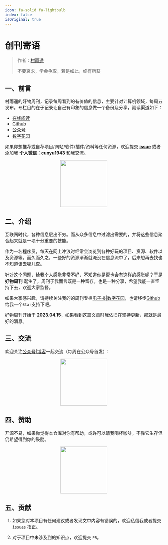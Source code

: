 ```yaml
---
icon: fa-solid fa-lightbulb
index: false
isOriginal: true
---
```

# 创刊寄语


> 作者：[村雨遥](https://github.com/cunyu1943)
> 
> 不要哀求，学会争取，若是如此，终有所获


## 一、前言

村雨遥的好物周刊，记录每周看到的有价值的信息，主要针对计算机领域，每周五发布。专栏目的在于记录让自己有印象的信息做一个备份及分享，阅读渠道如下：

- [在线阅读](https://cunyu1943.github.io/weekly)
- [Github](https://github.com/cunyu1943/weekly)
- [公众号](https://mp.weixin.qq.com/mp/appmsgalbum?__biz=MzIyNTg2MjkzNw==&action=getalbum&album_id=2501145320567963650&scene=173&from_msgid=2247497779&from_itemidx=1&count=3&nolastread=1#wechat_redirect)
- [数字花园](https://yuque.com/cunyu1943/weekly)

如果你想推荐或自荐项目/网站/软件/插件/资料等任何资源，欢迎提交 **[issue](https://github.com/cunyu1943/weekly/issues)** 或者添加我 **[个人微信：cunyu1943](/contact/wechat.png)** 和我交流。

<center>
<img src="/contact/wechat.png" width="150" />
</center>

## 二、介绍

互联网时代，各种信息层出不穷。而从众多信息中过滤出需要的，并将这些信息聚合起来就是一项十分重要的技能。

作为一名程序员，每天在网上冲浪时经常会浏览到各种好玩的项目、资源、软件以及资源等。而久而久之，一些好的资源渐渐就淹没在信息流中了，后来想再去找也不知道该去哪儿查。

针对这个问题，给我个人感觉非常不好，不知道你是否也会有这样的感觉呢？于是 **好物周刊** 诞生了，周刊于我而言既是一种留存，也是一种分享，希望我能一直坚持下去，欢迎大家监督。

如果大家感兴趣，请持续关注我的的周刊专栏[电子书](https://cunyu1943.github.io/weekly)|[数字花园](https://yuque.com/cunyu1943/weekly)，也请移步[Github](https://github.com/cunyu1943/weekly)给我一个`Star`支持下吧。

好物周刊开始于 **2023.04.15**，如果看到这篇文章时我依旧在坚持更新，那就是最好的消息。

## 三、交流

欢迎关注[公众号](https://mp.weixin.qq.com/mp/appmsgalbum?__biz=MzIyNTg2MjkzNw==&action=getalbum&album_id=2501145320567963650&scene=173&from_msgid=2247497779&from_itemidx=1&count=3&nolastread=1#wechat_redirect)|[博客](https://cunyu1943.github.io/weekly)一起交流（每周在公众号首发）：

<center>
<img src="/contact/wechatpublic.png" width="150" />
</center>


## 四、赞助

开源不易，如果你觉得本仓库对你有帮助，或许可以请我喝杯咖啡，不靠它生存但仍希望得到你的鼓励。

<center>
<img src="/award/donate.svg" width = "150">
</center>

## 五、贡献

1.  如果您对本项目有任何建议或者发现文中内容有错误的，欢迎私信我或者提交 [`issues`](https://github.com/cunyu1943/weekly/issues) 指正。

2.  对于项目中未涉及到的知识点，欢迎提交 `PR`。
